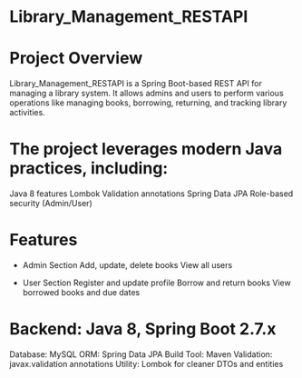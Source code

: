 # Library_Management_RESTAPI

# Project Overview

Library_Management_RESTAPI is a Spring Boot-based REST API for managing a library system.
It allows admins and users to perform various operations like managing books, borrowing, returning, and tracking library activities.

# The project leverages modern Java practices, including:

Java 8 features
Lombok 
Validation annotations 
Spring Data JPA 
Role-based security (Admin/User)

# Features
- Admin Section
Add, update, delete books
View all users

- User Section
Register and update profile 
Borrow and return books
View borrowed books and due dates


# Backend: Java 8, Spring Boot 2.7.x

Database: MySQL
ORM: Spring Data JPA 
Build Tool: Maven
Validation: javax.validation annotations
Utility: Lombok for cleaner DTOs and entities
